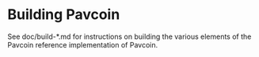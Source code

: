Building Pavcoin
================

See doc/build-*.md for instructions on building the various
elements of the Pavcoin reference implementation of Pavcoin.
